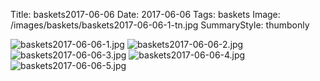 Title: baskets2017-06-06
Date: 2017-06-06
Tags: baskets
Image: /images/baskets/baskets2017-06-06-1-tn.jpg
SummaryStyle: thumbonly

![baskets2017-06-06-1.jpg]({static}/images/baskets/baskets2017-06-06-1.jpg)
![baskets2017-06-06-2.jpg]({static}/images/baskets/baskets2017-06-06-2.jpg)
![baskets2017-06-06-3.jpg]({static}/images/baskets/baskets2017-06-06-3.jpg)
![baskets2017-06-06-4.jpg]({static}/images/baskets/baskets2017-06-06-4.jpg)
![baskets2017-06-06-5.jpg]({static}/images/baskets/baskets2017-06-06-5.jpg)
